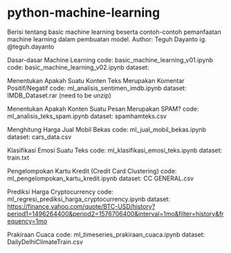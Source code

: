 # python-machine-learning

Berisi tentang basic machine learning beserta contoh-contoh pemanfaatan machine learning dalam pembuatan model.
Author: Teguh Dayanto
        ig. @teguh.dayanto

Dasar-dasar Machine Learning
code: basic_machine_learning_v01.ipynb
code: basic_machine_learning_v02.ipynb
dataset: 

Menentukan Apakah Suatu Konten Teks Merupakan Komentar Positif/Negatif
code: ml_analisis_sentimen_imdb.ipynb
dataset: IMDB_Dataset.rar (need to be unzip)

Menentukan Apakah Konten Suatu Pesan Merupakan SPAM?
code: ml_analisis_teks_spam.ipynb
dataset: spamhamteks.csv

Menghitung Harga Jual Mobil Bekas
code: ml_jual_mobil_bekas.ipynb
dataset: cars_data.csv

Klasifikasi Emosi Suatu Teks
code: ml_klasifikasi_emosi_teks.ipynb
dataset: train.txt

Pengelompokan Kartu Kredit (Credit Card Clustering)
code: ml_pengelompokan_kartu_kredit.ipynb
dataset: CC GENERAL.csv

Prediksi Harga Cryptocurrency
code: ml_regresi_prediksi_harga_cryptocurrency.ipynb
dataset: https://finance.yahoo.com/quote/BTC-USD/history?period1=1496264400&period2=1576706400&interval=1mo&filter=history&frequency=1mo

Prakiraan Cuaca
code: ml_timeseries_prakiraan_cuaca.ipynb
dataset: DailyDelhiClimateTrain.csv

